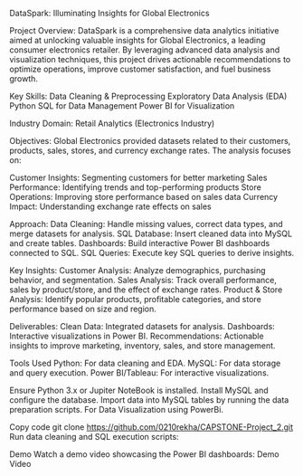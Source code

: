 DataSpark: Illuminating Insights for Global Electronics

Project Overview:
DataSpark is a comprehensive data analytics initiative aimed at unlocking valuable insights for Global Electronics, a leading consumer electronics retailer. By leveraging advanced data analysis and visualization techniques, this project drives actionable recommendations to optimize operations, improve customer satisfaction, and fuel business growth.

Key Skills:
Data Cleaning & Preprocessing
Exploratory Data Analysis (EDA)
Python
SQL for Data Management
Power BI for Visualization

Industry Domain:
Retail Analytics (Electronics Industry)

Objectives:
Global Electronics provided datasets related to their customers, products, sales, stores, and currency exchange rates. The analysis focuses on:

Customer Insights: Segmenting customers for better marketing
Sales Performance: Identifying trends and top-performing products
Store Operations: Improving store performance based on sales data
Currency Impact: Understanding exchange rate effects on sales

Approach:
Data Cleaning: Handle missing values, correct data types, and merge datasets for analysis.
SQL Database: Insert cleaned data into MySQL and create tables.
Dashboards: Build interactive Power BI dashboards connected to SQL.
SQL Queries: Execute key SQL queries to derive insights.

Key Insights:
Customer Analysis: Analyze demographics, purchasing behavior, and segmentation.
Sales Analysis: Track overall performance, sales by product/store, and the effect of exchange rates.
Product & Store Analysis: Identify popular products, profitable categories, and store performance based on size and region.

Deliverables:
Clean Data: Integrated datasets for analysis.
Dashboards: Interactive visualizations in Power BI.
Recommendations: Actionable insights to improve marketing, inventory, sales, and store management.

Tools Used
Python: For data cleaning and EDA.
MySQL: For data storage and query execution.
Power BI/Tableau: For interactive visualizations.

Ensure Python 3.x or Jupiter NoteBook is installed.
Install MySQL and configure the database.
Import data into MySQL tables by running the data preparation scripts.
For Data Visualization using PowerBi.

Copy code
git clone https://github.com/0210rekha/CAPSTONE-Project_2.git     
Run data cleaning and SQL execution scripts:

Demo
Watch a demo video showcasing the Power BI dashboards: Demo Video
